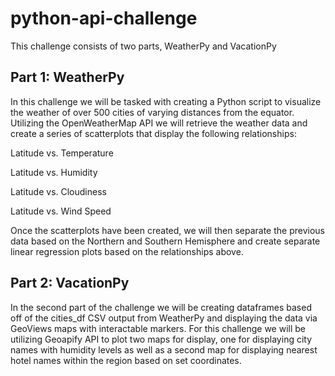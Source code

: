 # python-api-challenge
This challenge consists of two parts, WeatherPy and VacationPy

## Part 1: WeatherPy
In this challenge we will be tasked with creating a Python script to visualize the weather of over 500 cities of varying distances from the equator. Utilizing the OpenWeatherMap API we will retrieve the weather data and create a series of scatterplots that display the following relationships:

Latitude vs. Temperature

Latitude vs. Humidity

Latitude vs. Cloudiness

Latitude vs. Wind Speed

Once the scatterplots have been created, we will then separate the previous data based on the Northern and Southern Hemisphere and create separate linear regression plots based on the relationships above.

## Part 2: VacationPy
In the second part of the challenge we will be creating dataframes based off of the cities_df CSV output from WeatherPy and displaying the data via GeoViews maps with interactable markers. For this challenge we will be utilizing Geoapify API to plot two maps for display, one for displaying city names with humidity levels as well as a second map for displaying nearest hotel names within the region based on set coordinates.
